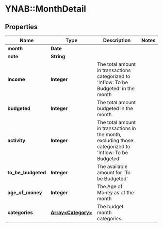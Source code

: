 # YNAB::MonthDetail

## Properties
Name | Type | Description | Notes
------------ | ------------- | ------------- | -------------
**month** | **Date** |  | 
**note** | **String** |  | 
**income** | **Integer** | The total amount in transactions categorized to &#39;Inflow: To be Budgeted&#39; in the month | 
**budgeted** | **Integer** | The total amount budgeted in the month | 
**activity** | **Integer** | The total amount in transactions in the month, excluding those categorized to &#39;Inflow: To be Budgeted&#39; | 
**to_be_budgeted** | **Integer** | The available amount for &#39;To be Budgeted&#39; | 
**age_of_money** | **Integer** | The Age of Money as of the month | 
**categories** | [**Array&lt;Category&gt;**](Category.md) | The budget month categories | 


